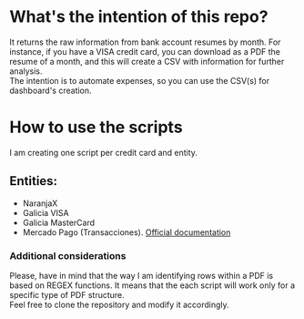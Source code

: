 # What's the intention of this repo? 
It returns the raw information from bank account resumes by month. For instance, if you have a VISA credit card, you can download as a PDF the resume of a month, and this will create a CSV with information for further analysis. <br />
The intention is to automate expenses, so you can use the CSV(s) for dashboard's creation.
<br />
# How to use the scripts 
I am creating one script per credit card and entity. 
## Entities:
- NaranjaX
- Galicia VISA
- Galicia MasterCard
- Mercado Pago (Transacciones). [Official documentation](https://www.mercadopago.com.ar/developers/es/docs/checkout-api/additional-content/reports/account-money/introduction)
### Additional considerations
Please, have in mind that the way I am identifying rows within a PDF is based on REGEX functions. It means that the each script will work only for a specific type of PDF structure. <br />
Feel free to clone the repository and modify it accordingly. 